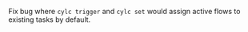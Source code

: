 Fix bug where `cylc trigger` and `cylc set` would assign active flows to existing tasks by default.
